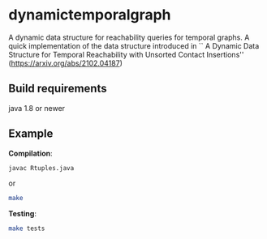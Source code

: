 # dynamictemporalgraph
A dynamic data structure for reachability queries for temporal graphs. A quick implementation of the data structure introduced in ``
A Dynamic Data Structure for Temporal Reachability with Unsorted Contact Insertions'' (https://arxiv.org/abs/2102.04187)

## Build requirements
java 1.8 or newer

## Example

**Compilation**:

```sh
javac Rtuples.java
```    

or 

```sh
make
``` 

**Testing**:
```sh
make tests
```

    
